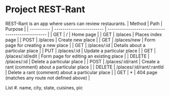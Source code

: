 # Project REST-Rant

REST-Rant is an app where users can review restaurants.
| Method     | Path                     | Purpose                                          |
| ---------- | ------------------------ | ------------------------------------------------ |
| GET        | /                        | Home page                                        |
| GET        | /places                  | Places index page                                |
| POST       | /places                  | Create new place                                 |
| GET        | /places/new              | Form page for creating a new place               |
| GET        | /places/:id              | Details about a particular place                 |
| PUT        | /places/:id              | Update a particular place                        |
| GET        | /places/:id/edit         | Form page for editing an existing place          |
| DELETE     | /places/:id              | Delete a particular place                        |
| POST       | /places/:id/rant         | Create a rant (comment) about a particular place |
| DELETE     | /places/:id/rant/:rantId | Delete a rant (comment) about a particular place |
| GET        | *                        | 404 page (matches any route not defined above)   |

List
#. name, city, state, cuisines, pic